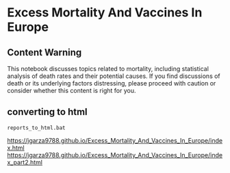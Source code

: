 
# Excess Mortality And Vaccines In Europe

## Content Warning
This notebook discusses topics related to mortality, including statistical analysis of death rates and their potential causes. If you find discussions of death or its underlying factors distressing, please proceed with caution or consider whether this content is right for you.

## converting to html

```cmd/terminal
reports_to_html.bat

```
https://jgarza9788.github.io/Excess_Mortality_And_Vaccines_In_Europe/index.html
https://jgarza9788.github.io/Excess_Mortality_And_Vaccines_In_Europe/index_part2.html
